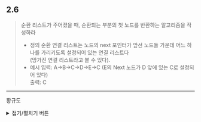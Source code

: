 ## 2.6

> 순환 리스트가 주어졌을 때, 순환되는 부분의 첫 노드를 반환하는 알고리즘을 작성하라
> - 정의
> 순환 연결 리스트는 노드의 next 포인터가 앞선 노드들 가운데 어느 하나를 가리키도록 설정되어 있는 연결 리스트다  
> (망가진 연결 리스트라고 볼 수 있다).  
> - 예시
> 입력: A->B->C->D->E->C (E의 Next 노드가 D 앞에 있는 C로 설정되어 있다)  
> 출력: C  
---
 

황규도
<details>
 
## Concept 1:
  방문한 노드 저장 후, 매 Iteration 마다 노드의 방문 여부를 체크  
  O(N^2), extra memory  
  1. 저장 방식(Key-Value, HashTable, 그래프, ... etc)에 따라 O(N)/O(V+E)까지 가능  
  
<summary>접기/펼치기 버튼</summary>
  
``` Python

# ========================================
# O(N^2), 심지어 별도의 space 까지!
# ========================================
def naive_solve(list: LinkedList) -> Node:
    visted = []
    for node in list:
        if node in visted:
            return node
        visted.append(node)
    return None


```

</details>
